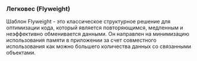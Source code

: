 ### Легковес (Flyweight)

Шаблон Flyweight - это классическое структурное решение для оптимизации кода, который является повторяющимся, медленным и неэффективно обменивается данными. Он направлен на минимизацию использования памяти в приложении за счет совместного использования как можно большего количества данных со связанными объектами.

